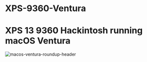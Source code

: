 # XPS-9360-Ventura
# XPS 13 9360 Hackintosh running macOS Ventura
![macos-ventura-roundup-header](https://user-images.githubusercontent.com/123544011/214521202-bf0d4d05-32f3-4a7c-b0ac-47aa5dd76a88.jpg)
